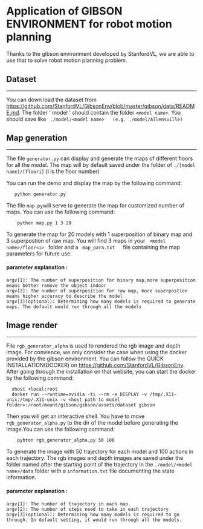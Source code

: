 # Application of GIBSON ENVIRONMENT for robot motion planning

Thanks to the gibson environment developed by StanfordVL, we are able to use that to solve robot motion planning problem.

## Dataset
----
You can down load the dataset from https://github.com/StanfordVL/GibsonEnv/blob/master/gibson/data/README.md. The folder ' model ' should contain the folder ` <model name> `.  You should save like `  ./model/<model name>   (e.g. ./model/Allensville) ` 


## Map generation
-----
The file `generator.py` can display and generate the maps of different floors for all the model. The map will by default saved under the folder of
`./[model name]/[floori]`  (i is the floor number)

You can run the demo and display the map by the following command:

       python generator.py              
    
    
The file `map.py`will serve to generate the map for customized number of maps. You can use the following command:

        python map.py 1 3 20             
    
 To generate the map for 20 models with 1 superposition of binary map and 3 superpostion of raw map.
 You will find 3 maps in your `  <model name>/floor<i>  ` folder and a `  map_para.txt    `file containing the map parameters for future use.
 
 
 #### parameter explanation :
    argv[1]: The number of superposition for binary map,more superposition means better remove the object indoor
    argv[2]: The number of superposition for raw map, more superpostion means higher accuracy to describe the model
    argv[3](optional): Determining how many models is required to generate maps. The default would run through all the models
    
 ## Image render
 -----
 File `rgb_generator_alpha` is used to rendered the rgb image and depth image. For convience, we only consider the case when using the docker
 provided by the gibson environment. You can follow the QUICK INSTALLATION(DOCKER) on https://github.com/StanfordVL/GibsonEnv. After going through
 the installation on that website, you can start the docker by the following command:
 
      xhost +local:root   
      docker run --runtime=nvidia -ti --rm -e DISPLAY -v /tmp/.X11-unix:/tmp/.X11-unix -v <host path to model folder>:/root/mount/gibson/gibson/assets/dataset gibson
 
 Then you will get an interactive shell. You have to move ` rgb_generator_alpha.py ` to the dir of the model before generating the 
 image.You can use the following command:
 

        pyhton rgb_generator_alpha.py 50 100                   
  
  To generate the image with 50 trajectory for each model and 100 actions in each trajectory. The rgb images and depth images are saved
  under the folder named after the starting point of the trajectory in the ` ./model/<model name>/data ` folder with a ` information.txt `
  file documenting the state information. 
  
  #### parameter explanation :
    argv[1]: The number of trajectory in each map.
    argv[2]: The number of steps need to take in each trajectory
    argv[3](optional): Determining how many models is required to go through. In default setting, it would run through all the models.
 
    
  

    








